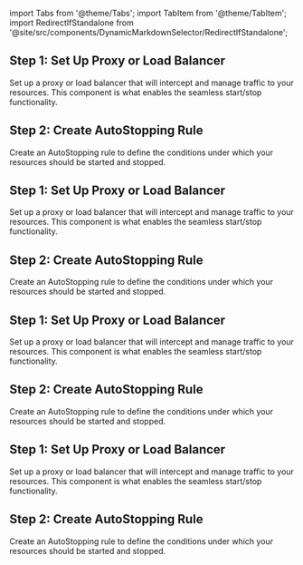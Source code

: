 import Tabs from '@theme/Tabs';
import TabItem from '@theme/TabItem';
import RedirectIfStandalone from '@site/src/components/DynamicMarkdownSelector/RedirectIfStandalone';

<RedirectIfStandalone label="AWS" targetPage="/docs/cloud-cost-management/get-started/dynamic-get-started" />


<Tabs>
<TabItem value="EC2" >

## Step 1:  Set Up Proxy or Load Balancer

Set up a proxy or load balancer that will intercept and manage traffic to your resources. This component is what enables the seamless start/stop functionality.

## Step 2: Create AutoStopping Rule

Create an AutoStopping rule to define the conditions under which your resources should be started and stopped.

</TabItem>
<TabItem value="ECS">

## Step 1:  Set Up Proxy or Load Balancer

Set up a proxy or load balancer that will intercept and manage traffic to your resources. This component is what enables the seamless start/stop functionality.

## Step 2: Create AutoStopping Rule

Create an AutoStopping rule to define the conditions under which your resources should be started and stopped.


</TabItem>
<TabItem value="ASG">

## Step 1:  Set Up Proxy or Load Balancer

Set up a proxy or load balancer that will intercept and manage traffic to your resources. This component is what enables the seamless start/stop functionality.

## Step 2: Create AutoStopping Rule

Create an AutoStopping rule to define the conditions under which your resources should be started and stopped.


</TabItem>
<TabItem value="RDS">
    
## Step 1:  Set Up Proxy or Load Balancer

Set up a proxy or load balancer that will intercept and manage traffic to your resources. This component is what enables the seamless start/stop functionality.

## Step 2: Create AutoStopping Rule

Create an AutoStopping rule to define the conditions under which your resources should be started and stopped.


</TabItem>
</Tabs>

